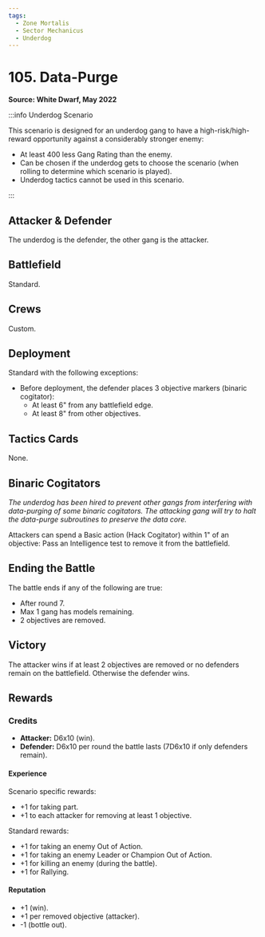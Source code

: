 ```yaml
---
tags:
  - Zone Mortalis
  - Sector Mechanicus
  - Underdog
---
```


# 105. Data-Purge

**Source: White Dwarf, May 2022**

:::info Underdog Scenario

This scenario is designed for an underdog gang to have a high-risk/high-reward opportunity against a considerably stronger enemy:

- At least 400 less Gang Rating than the enemy.
- Can be chosen if the underdog gets to choose the scenario (when rolling to determine which scenario is played).
- Underdog tactics cannot be used in this scenario.

:::

## Attacker & Defender

The underdog is the defender, the other gang is the attacker.

## Battlefield

Standard.

## Crews

Custom.

## Deployment

Standard with the following exceptions:

- Before deployment, the defender places 3 objective markers (binaric cogitator):
  - At least 6" from any battlefield edge.
  - At least 8" from other objectives.

## Tactics Cards

None.

## Binaric Cogitators

_The underdog has been hired to prevent other gangs from interfering with data-purging of some binaric cogitators. The attacking gang will try to halt the data-purge subroutines to preserve the data core._

Attackers can spend a Basic action (Hack Cogitator) within 1" of an objective: Pass an Intelligence test to remove it from the battlefield.

## Ending the Battle

The battle ends if any of the following are true:

- After round 7.
- Max 1 gang has models remaining.
- 2 objectives are removed.

## Victory

The attacker wins if at least 2 objectives are removed or no defenders remain on the battlefield. Otherwise the defender wins.

## Rewards

### Credits

- **Attacker:** D6x10 (win).
- **Defender:** D6x10 per round the battle lasts (7D6x10 if only defenders remain).

#### Experience

Scenario specific rewards:

- +1 for taking part.
- +1 to each attacker for removing at least 1 objective.

Standard rewards:

- +1 for taking an enemy Out of Action.
- +1 for taking an enemy Leader or Champion Out of Action.
- +1 for killing an enemy (during the battle).
- +1 for Rallying.

#### Reputation

- +1 (win).
- +1 per removed objective (attacker).
- -1 (bottle out).
